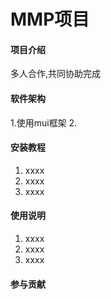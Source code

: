 # MMP项目

#### 项目介绍
多人合作,共同协助完成

#### 软件架构
1.使用mui框架
2.

#### 安装教程

1. xxxx
2. xxxx
3. xxxx

#### 使用说明

1. xxxx
2. xxxx
3. xxxx

#### 参与贡献



